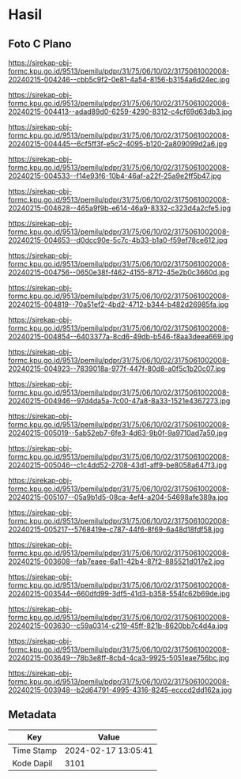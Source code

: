 # Hasil

## Foto C Plano

https://sirekap-obj-formc.kpu.go.id/9513/pemilu/pdpr/31/75/06/10/02/3175061002008-20240215-004246--cbb5c9f2-0e81-4a54-8156-b3154a6d24ec.jpg

https://sirekap-obj-formc.kpu.go.id/9513/pemilu/pdpr/31/75/06/10/02/3175061002008-20240215-004413--adad89d0-6259-4290-8312-c4cf69d63db3.jpg

https://sirekap-obj-formc.kpu.go.id/9513/pemilu/pdpr/31/75/06/10/02/3175061002008-20240215-004445--6cf5ff3f-e5c2-4095-b120-2a809099d2a6.jpg

https://sirekap-obj-formc.kpu.go.id/9513/pemilu/pdpr/31/75/06/10/02/3175061002008-20240215-004533--f14e93f6-10b4-46af-a22f-25a9e2ff5b47.jpg

https://sirekap-obj-formc.kpu.go.id/9513/pemilu/pdpr/31/75/06/10/02/3175061002008-20240215-004628--465a9f9b-e614-46a9-8332-c323d4a2cfe5.jpg

https://sirekap-obj-formc.kpu.go.id/9513/pemilu/pdpr/31/75/06/10/02/3175061002008-20240215-004653--d0dcc90e-5c7c-4b33-b1a0-f59ef78ce612.jpg

https://sirekap-obj-formc.kpu.go.id/9513/pemilu/pdpr/31/75/06/10/02/3175061002008-20240215-004756--0650e38f-f462-4155-8712-45e2b0c3660d.jpg

https://sirekap-obj-formc.kpu.go.id/9513/pemilu/pdpr/31/75/06/10/02/3175061002008-20240215-004819--70a51ef2-4bd2-4712-b344-b482d26985fa.jpg

https://sirekap-obj-formc.kpu.go.id/9513/pemilu/pdpr/31/75/06/10/02/3175061002008-20240215-004854--6403377a-8cd6-49db-b546-f8aa3deea669.jpg

https://sirekap-obj-formc.kpu.go.id/9513/pemilu/pdpr/31/75/06/10/02/3175061002008-20240215-004923--7839018a-977f-447f-80d8-a0f5c1b20c07.jpg

https://sirekap-obj-formc.kpu.go.id/9513/pemilu/pdpr/31/75/06/10/02/3175061002008-20240215-004946--97d4da5a-7c00-47a8-8a33-1521e4367273.jpg

https://sirekap-obj-formc.kpu.go.id/9513/pemilu/pdpr/31/75/06/10/02/3175061002008-20240215-005019--5ab52eb7-6fe3-4d63-9b0f-9a9710ad7a50.jpg

https://sirekap-obj-formc.kpu.go.id/9513/pemilu/pdpr/31/75/06/10/02/3175061002008-20240215-005046--c1c4dd52-2708-43d1-aff9-be8058a647f3.jpg

https://sirekap-obj-formc.kpu.go.id/9513/pemilu/pdpr/31/75/06/10/02/3175061002008-20240215-005107--05a9b1d5-08ca-4ef4-a204-54698afe389a.jpg

https://sirekap-obj-formc.kpu.go.id/9513/pemilu/pdpr/31/75/06/10/02/3175061002008-20240215-005217--5768419e-c787-44f6-8f69-6a48d18fdf58.jpg

https://sirekap-obj-formc.kpu.go.id/9513/pemilu/pdpr/31/75/06/10/02/3175061002008-20240215-003608--fab7eaee-6a11-42b4-87f2-885521d017e2.jpg

https://sirekap-obj-formc.kpu.go.id/9513/pemilu/pdpr/31/75/06/10/02/3175061002008-20240215-003544--660dfd99-3df5-41d3-b358-554fc62b69de.jpg

https://sirekap-obj-formc.kpu.go.id/9513/pemilu/pdpr/31/75/06/10/02/3175061002008-20240215-003630--c59a0314-c219-45ff-821b-8620bb7c4d4a.jpg

https://sirekap-obj-formc.kpu.go.id/9513/pemilu/pdpr/31/75/06/10/02/3175061002008-20240215-003649--78b3e8ff-8cb4-4ca3-9925-5051eae756bc.jpg

https://sirekap-obj-formc.kpu.go.id/9513/pemilu/pdpr/31/75/06/10/02/3175061002008-20240215-003948--b2d64791-4995-4316-8245-ecccd2dd162a.jpg


## Metadata

| Key        | Value               |
| ---------- | ------------------- |
| Time Stamp | 2024-02-17 13:05:41 |
| Kode Dapil | 3101                |




